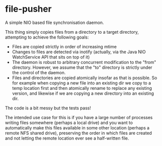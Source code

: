 file-pusher
===========

A simple NIO based file synchronisation daemon.

This thing simply copies files from a directory to a target directory, attempting to achieve the following goals:
  * Files are copied strictly in order of increasing mtime
  * Changes to files are detected via inotify (actually, via the Java NIO WatchService API that sits on top of it)
  * The daemon is robust to arbitrary concurrent modification to the "from" directory. However, we assume
    that the "to" directory is strictly under the control of the daemon.
  * Files and directories are copied atomically insofar as that is possible. So for example when copying
    a new file into an existing dir we copy to a temp location first and then atomically rename to replace
    any existing version, and likewise if we are copying a new directory into an existing dir.

The code is a bit messy but the tests pass!

The intended use case for this is if you have a large number of processes writing files somewhere (perhaps
a local drive) and you want to automatically make this files available in some other location (perhaps a
remote NFS shared drive), preserving the order in which files are created and not letting the remote location
ever see a half-written file.
